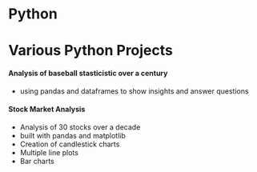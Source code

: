 # Python
<h1>Various Python Projects</h1>

<h4>Analysis of baseball stasticistic over a century</h4>
<ul>
  <li>using pandas and dataframes to show insights and answer questions</li>
</ul>
  
<h4>Stock Market Analysis</h4>
  
<ul>
  <li>Analysis of 30 stocks over a decade</li>
  <li>built with pandas and matplotlib</li>
  <li>Creation of candlestick charts</li>
  <li>Multiple line plots</li>
  <li>Bar charts</li>
</ul>

